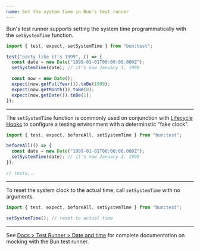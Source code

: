 ```yaml
---
name: Set the system time in Bun's test runner
---
```


Bun's test runner supports setting the system time programmatically with the `setSystemTime` function.

```ts
import { test, expect, setSystemTime } from "bun:test";

test("party like it's 1999", () => {
  const date = new Date("1999-01-01T00:00:00.000Z");
  setSystemTime(date); // it's now January 1, 1999

  const now = new Date();
  expect(now.getFullYear()).toBe(1999);
  expect(now.getMonth()).toBe(0);
  expect(now.getDate()).toBe(1);
});
```

---

The `setSystemTime` function is commonly used on conjunction with [Lifecycle Hooks](/docs/test/lifecycle) to configure a testing environment with a determinstic "fake clock".

```ts
import { test, expect, beforeAll, setSystemTime } from "bun:test";

beforeAll(() => {
  const date = new Date("1999-01-01T00:00:00.000Z");
  setSystemTime(date); // it's now January 1, 1999
});

// tests...
```

---

To reset the system clock to the actual time, call `setSystemTime` with no arguments.

```ts
import { test, expect, beforeAll, setSystemTime } from "bun:test";

setSystemTime(); // reset to actual time
```

---

See [Docs > Test Runner > Date and time](/docs/test/time) for complete documentation on mocking with the Bun test runner.
